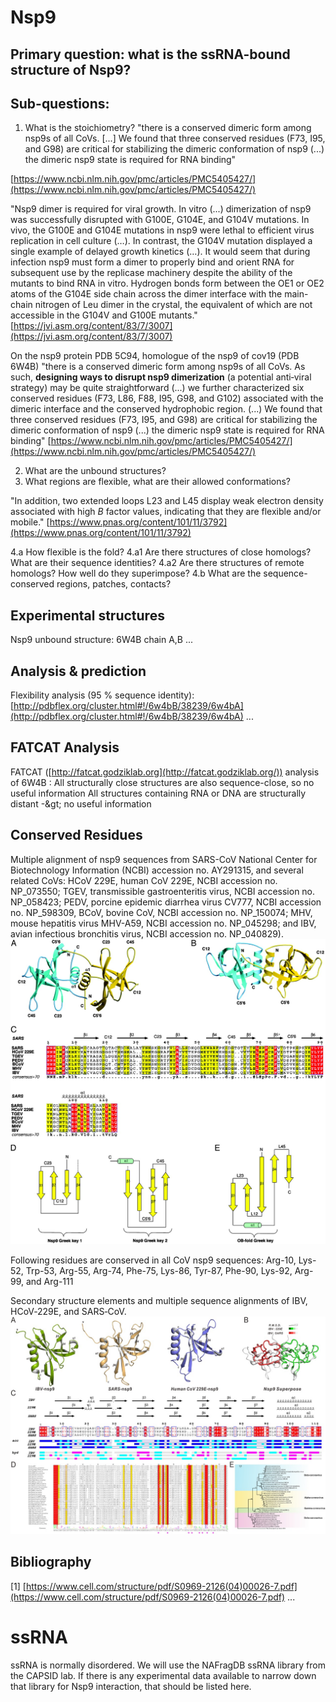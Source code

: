 # Nsp9

## Primary question: what is the ssRNA-bound structure of Nsp9?
## Sub-questions:
1. What is the stoichiometry?
&quot;there is a conserved dimeric form among nsp9s of all CoVs. [...] We found that three conserved residues (F73, I95, and G98) are critical for stabilizing the dimeric conformation of nsp9 (...) the dimeric nsp9 state is required for RNA binding&quot;

[https://www.ncbi.nlm.nih.gov/pmc/articles/PMC5405427/](https://www.ncbi.nlm.nih.gov/pmc/articles/PMC5405427/)

&quot;Nsp9 dimer is required for viral growth. In vitro (...) dimerization of nsp9 was successfully disrupted with G100E, G104E, and G104V mutations. In vivo, the G100E and G104E mutations in nsp9 were lethal to efficient virus replication in cell culture (…). In contrast, the G104V mutation displayed a single example of delayed growth kinetics (…).
It would seem that during infection nsp9 must form a dimer to properly bind and orient RNA for subsequent use by the replicase machinery despite the ability of the mutants to bind RNA in vitro.
Hydrogen bonds form between the OE1 or OE2 atoms of the G104E side chain across the dimer interface with the main-chain nitrogen of Leu dimer in the crystal, the equivalent of which are not accessible in the G104V and G100E mutants.&quot;
[https://jvi.asm.org/content/83/7/3007](https://jvi.asm.org/content/83/7/3007)

On the nsp9 protein PDB 5C94, homologue of the nsp9 of cov19 (PDB 6W4B)
&quot;there is a conserved dimeric form among nsp9s of all CoVs. As such, **designing ways to disrupt nsp9 dimerization** (a potential anti‐viral strategy) may be quite straightforward
(...) we further characterized six conserved residues (F73, L86, F88, I95, G98, and G102) associated with the dimeric interface and the conserved hydrophobic region. (...) We found that three conserved residues (F73, I95, and G98) are critical for stabilizing the dimeric conformation of nsp9 (...) the dimeric nsp9 state is required for RNA binding&quot;
[https://www.ncbi.nlm.nih.gov/pmc/articles/PMC5405427/](https://www.ncbi.nlm.nih.gov/pmc/articles/PMC5405427/)

2. What are the unbound structures?
3. What regions are flexible, what are their allowed conformations?

&quot;In addition, two extended loops L23 and L45 display weak electron density associated with high _B_ factor values, indicating that they are flexible and/or mobile.&quot;
[https://www.pnas.org/content/101/11/3792](https://www.pnas.org/content/101/11/3792)

4.a How flexible is the fold?
4.a1 Are there structures of close homologs? What are their sequence identities?
4.a2 Are there structures of remote homologs? How well do they superimpose?
4.b What are the sequence-conserved regions, patches, contacts?

## Experimental structures
Nsp9 unbound structure: 6W4B chain A,B
...

## Analysis &amp; prediction
Flexibility analysis (95 % sequence identity): [http://pdbflex.org/cluster.html#!/6w4bB/38239/6w4bA](http://pdbflex.org/cluster.html#!/6w4bB/38239/6w4bA)
...

## FATCAT Analysis
FATCAT ([http://fatcat.godziklab.org](http://fatcat.godziklab.org/)) analysis of 6W4B :
All structurally close structures are also sequence-close, so no useful information
All structures containing RNA or DNA are structurally distant -\&gt; no useful information

## Conserved Residues
Multiple alignment of nsp9 sequences from SARS-CoV National Center for Biotechnology Information (NCBI) accession no. AY291315, and several related CoVs: HCoV 229E, human CoV 229E, NCBI accession no. NP_073550; TGEV, transmissible gastroenteritis virus, NCBI accession no. NP_058423; PEDV, porcine epidemic diarrhea virus CV777, NCBI accession no. NP_598309, BCoV, bovine CoV, NCBI accession no. NP_150074; MHV, mouse hepatitis virus MHV-A59, NCBI accession no. NP_045298; and IBV, avian infectious bronchitis virus, NCBI accession no. NP_040829). 
![alt text](https://github.com/sjdv1982/biohackathon-covid/blob/master/documentation/conserved_residues2.jpg?raw=true)

Following residues are conserved in all CoV nsp9 sequences:
Arg-10, Lys-52, Trp-53, Arg-55, Arg-74, Phe-75, Lys-86, Tyr-87, Phe-90, Lys-92, Arg-99, and Arg-111

Secondary structure elements and multiple sequence alignments of IBV, HCoV‐229E, and SARS‐CoV.
![alt text](https://github.com/sjdv1982/biohackathon-covid/blob/master/documentation/conserved_residues1.png?raw=true)



## Bibliography
[1] [https://www.cell.com/structure/pdf/S0969-2126(04)00026-7.pdf](https://www.cell.com/structure/pdf/S0969-2126(04)00026-7.pdf)
...

# ssRNA
ssRNA is normally disordered. We will use the NAFragDB ssRNA library from the CAPSID lab.
If there is any experimental data available to narrow down that library for Nsp9 interaction, that should be listed here.
